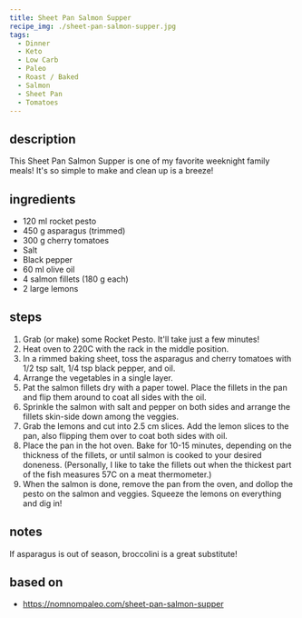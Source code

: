 ```yaml
---
title: Sheet Pan Salmon Supper
recipe_img: ./sheet-pan-salmon-supper.jpg
tags:
  - Dinner
  - Keto
  - Low Carb
  - Paleo
  - Roast / Baked
  - Salmon
  - Sheet Pan
  - Tomatoes
---
```


## description

This Sheet Pan Salmon Supper is one of my favorite weeknight family meals! It's so simple to make and clean up is a breeze!

## ingredients

- 120 ml rocket pesto
- 450 g asparagus (trimmed)
- 300 g cherry tomatoes
- Salt
- Black pepper
- 60 ml olive oil
- 4 salmon fillets (180 g each)
- 2 large lemons

## steps

1. Grab (or make) some Rocket Pesto. It'll take just a few minutes!
2. Heat oven to 220C with the rack in the middle position.
3. In a rimmed baking sheet, toss the asparagus and cherry tomatoes with 1/2 tsp salt, 1/4 tsp black pepper, and oil.
4. Arrange the vegetables in a single layer.
5. Pat the salmon fillets dry with a paper towel. Place the fillets in the pan and flip them around to coat all sides with the oil.
6. Sprinkle the salmon with salt and pepper on both sides and arrange the fillets skin-side down among the veggies.
7. Grab the lemons and cut into 2.5 cm slices. Add the lemon slices to the pan, also flipping them over to coat both sides with oil.
8. Place the pan in the hot oven. Bake for 10-15 minutes, depending on the thickness of the fillets, or until salmon is cooked to your desired doneness. (Personally, I like to take the fillets out when the thickest part of the fish measures 57C on a meat thermometer.)
9. When the salmon is done, remove the pan from the oven, and dollop the pesto on the salmon and veggies. Squeeze the lemons on everything and dig in!

## notes

If asparagus is out of season, broccolini is a great substitute!

## based on

- https://nomnompaleo.com/sheet-pan-salmon-supper
